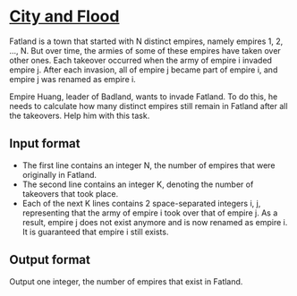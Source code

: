 # [City and Flood][link]

Fatland is a town that started with N distinct empires, namely empires 1, 2, ..., N. But over time, the armies of some of these empires have taken over other ones. Each takeover occurred when the army of empire i invaded empire j. After each invasion, all of empire j became part of empire i, and empire j was renamed as empire i.

Empire Huang, leader of Badland, wants to invade Fatland. To do this, he needs to calculate how many distinct empires still remain in Fatland after all the takeovers. Help him with this task.

## Input format

- The first line contains an integer N, the number of empires that were originally in Fatland.
- The second line contains an integer K, denoting the number of takeovers that took place.
- Each of the next K lines contains 2 space-separated integers i, j, representing that the army of empire i took over that of empire j. As a result, empire j does not exist anymore and is now renamed as empire i. It is guaranteed that empire i still exists.

## Output format

Output one integer, the number of empires that exist in Fatland.

[link]: https://www.hackerearth.com/practice/data-structures/disjoint-data-strutures/basics-of-disjoint-data-structures/practice-problems/algorithm/city-and-flood-1/
